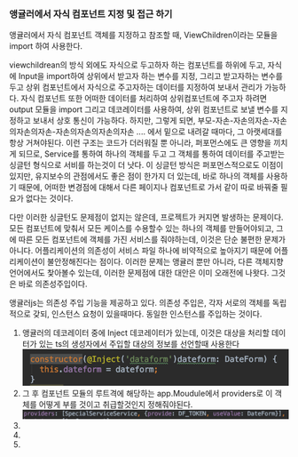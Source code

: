 <h3>앵귤러에서 자식 컴포넌트 지정 및 접근 하기</h3>

<p>앵귤러에서 자식 컴포넌트 객체를 지정하고 참조할 때, ViewChildren이라는 모듈을 import 하여 사용한다.</p>
<p>viewchildrean의 방식 외에도 자식으로 두고하자 하는 컴포넌트를 하위에 두고, 자식에 Input을 import하여 상위에서 받고자 하는 변수를 지정, 그리고 받고자하는 변수를 두고 상위 컴포넌트에서 자식으로 주고자하는 데이터를 지정하여 보내서 관리가 가능하다. 자식 컴포넌트 또한 어떠한 데이터를 처리하여 상위컴포넌트에 주고자 하려면 output 모듈을 import 그리고 데코레이터를 사용하여, 상위 컴포넌트로 보낼 변수를 지정하고 보내서 상호 통신이 가능하다. 하지만, 그렇게 되면, 부모-자손-자손의자손-자손의자손의자손-자손의자손의자손의자손 .... 에서 밑으로 내려갈 때마다, 그 아랫세대를 항상 거쳐야된다. 이런 구조는 코드가 더러워질 뿐 아니라, 퍼포먼스에도 큰 영향을 끼치게 되므로, Service를  통하여 하나의 객체를 두고 그 객체를 통하여 데이터를 주고받는 싱글턴 형식으로 서비를 하는것이 더 낫다. 이 싱글턴 방식은 퍼포먼스적으로도 이점이 있지만, 유지보수의 관점에서도 좋은 점이 한가지 더 있는데, 바로 하나의 객체를 사용하기 때문에, 어떠한 변경점에 대해서 다른 페이지나 컴포넌트로 가서 같이 따로 바꿔줄 필요가 없다는 것이다. </p>
<p>다만 이러한 싱글턴도 문제점이 없지는 않은데, 프로젝트가 커지면 발생하는 문제이다. 모든 컴포넌트에 맞춰서 모든 케이스를 수용할수 있는 하나의 객체를 만들어야되고, 그에 따른 모든 컴포넌트에 객체를 가진 서비스를 줘야하는데, 이것은 단순 불편한 문제가 아니다. 어플리케이션의 의존성이 서비스 파일 하나에 비약적으로 높아지기 때문에 어플리케이션이 불안정해진다는 점이다. 이러한 문제는 앵귤러 뿐만 아니라, 다른 객체지향언어에서도 찿아볼수 있는데, 이러한 문제점에 대한 대안은 이미 오래전에 나왓다. 그것은 바로 의존성주입이다.</p>
<p>앵귤러js는 의존성 주입 기능을 제공하고 있다. 의존성 주입은, 각자 서로의 객체를 독립적으로 갖되, 인스턴스 요청이 있을때마다. 동일한 인스턴스를 주입하는 것이다.</p>

<ol>
	<li>앵귤러의 데코레이터 중에 Inject 데코레이터가 있는데, 이것은 대상을 처리할 데이터가 있는 ts의 생성자에서 주입할 대상의 정보를 선언할때 사용한다 <img src="./inject.png"></li>
	<li>그 후 컴포넌트 모듈의 루트격에 해당하는 app.Moudule에서 providers로 이 객체를 어떻게 부를 것이고 취급할것인지 정해줘야된다. <img src="pr.png"></li>
	<li></li>
	<li></li>
	<li></li>
</ol>